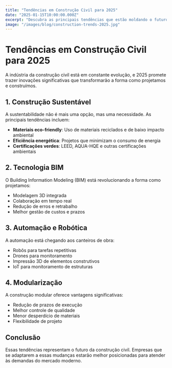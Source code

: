 ```yaml
---
title: "Tendências em Construção Civil para 2025"
date: "2025-01-15T10:00:00.000Z"
excerpt: "Descubra as principais tendências que estão moldando o futuro da construção civil e como elas podem impactar seus projetos."
image: "/images/blog/construction-trends-2025.jpg"
---
```


# Tendências em Construção Civil para 2025

A indústria da construção civil está em constante evolução, e 2025 promete trazer inovações significativas que transformarão a forma como projetamos e construímos.

## 1. Construção Sustentável

A sustentabilidade não é mais uma opção, mas uma necessidade. As principais tendências incluem:

- **Materiais eco-friendly**: Uso de materiais reciclados e de baixo impacto ambiental
- **Eficiência energética**: Projetos que minimizam o consumo de energia
- **Certificações verdes**: LEED, AQUA-HQE e outras certificações ambientais

## 2. Tecnologia BIM

O Building Information Modeling (BIM) está revolucionando a forma como projetamos:

- Modelagem 3D integrada
- Colaboração em tempo real
- Redução de erros e retrabalho
- Melhor gestão de custos e prazos

## 3. Automação e Robótica

A automação está chegando aos canteiros de obra:

- Robôs para tarefas repetitivas
- Drones para monitoramento
- Impressão 3D de elementos construtivos
- IoT para monitoramento de estruturas

## 4. Modularização

A construção modular oferece vantagens significativas:

- Redução de prazos de execução
- Melhor controle de qualidade
- Menor desperdício de materiais
- Flexibilidade de projeto

## Conclusão

Essas tendências representam o futuro da construção civil. Empresas que se adaptarem a essas mudanças estarão melhor posicionadas para atender às demandas do mercado moderno.

